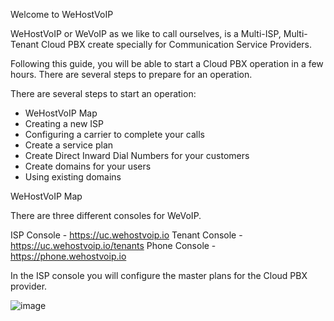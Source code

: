 Welcome to WeHostVoIP

WeHostVoIP or WeVoIP as we like to call ourselves, is a Multi-ISP, Multi-Tenant Cloud PBX create specially for Communication Service Providers. 

Following this guide, you will be able to start a Cloud PBX operation in a few hours. There are several steps to prepare for an operation.

There are several steps to start an operation:

* WeHostVoIP Map
* Creating a new ISP
* Configuring a carrier to complete your calls
* Create a service plan
* Create Direct Inward Dial Numbers for your customers
* Create domains for your users
* Using existing domains
 
WeHostVoIP Map

There are three different consoles for WeVoIP.

ISP Console - https://uc.wehostvoip.io
Tenant Console - https://uc.wehostvoip.io/tenants
Phone Console - https://phone.wehostvoip.io

In the ISP console you will configure the master plans for the Cloud PBX provider. 

![image](https://user-images.githubusercontent.com/4958202/153306038-d250127c-46ea-49cd-a58a-a3e99d655fa7.png)
